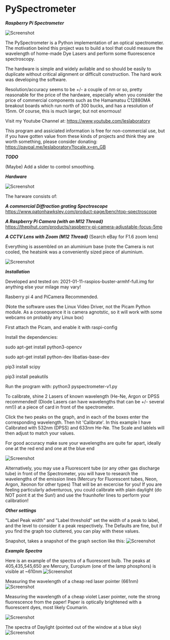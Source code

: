 # PySpectrometer

***Raspberry Pi Spectrometer***

![Screenshot](media/fluorescent.png)

The PySpectrometer is a Python implementation of an optical spectrometer. The motivation beind this project was to build a tool that could measure the wavelength of home-made Dye Lasers and perform some fluorescence spectroscopy.

The hardware is simple and widely avilable and so should be easily to duplicate without critical alignment or difficult construction. The hard work was developing the software.

Resolution/accuracy seems to be +/- a couple of nm or so, pretty reasonable for the price of the hardware, especially when you consider the price of commercial components such as the Hamamatsu C12880MA breakout boards which run north of 300 bucks, and has a resolution of 15nm. Of course, this is much larger, but not enormous!


Visit my Youtube Channel at: https://www.youtube.com/leslaboratory

This program and assiciated information is free for non-commercial use, but if you have gotten value from these kinds of projects and think they are worth something, please consider donating: https://paypal.me/leslaboratory?locale.x=en_GB

***TODO***

(Maybe) Add a slider to control smoothing.


***Hardware***

![Screenshot](media/scope.png)

The harware consists of: 

***A commercial Diffraction grating Spectroscope***
https://www.patonhawksley.com/product-page/benchtop-spectroscope

***A Raspberry Pi Camera (with an M12 Thread)***
https://thepihut.com/products/raspberry-pi-camera-adjustable-focus-5mp

***A CCTV Lens with Zoom (M12 Thread)*** 
(Search eBay for F1.6 zoom lens)

Everything is assembled on an aluminium base (note the Camera is not cooled, the heatsink was a conveniently sized piece of aluminium.

![Screenshot](media/parts.png)

***Installation***

Developed and tested on: 2021-01-11-raspios-buster-armhf-full.img for anything else your milage may vary!

Rasberry pi 4 and PiCamera Recommended. 

(Note the software uses the Linux Video Driver, not the Picam Python module. As a consequence it is camera agnotstic, so it will work with some webcams on probably any Linux box) 

First attach the Picam, and enable it with raspi-config

Install the dependencies:

sudo apt-get install python3-opencv

sudo apt-get install python-dev libatlas-base-dev

pip3 install scipy

pip3 install peakutils


Run the program with: python3 pyspectrometer-v1.py


To calibrate, shine 2 Lasers of known wavelength (He-Ne, Argon or DPSS recommended! (Diode Lasers can have wavelengths that can be +/- several nm!)) at a piece of card in front of the spectrometer.

Click the two peaks on the graph, and in each of the boxes enter the corresponding wavelength. Then hit 'Calibrate'. In this example I have Calibrated with 532nm (DPSS) and 633nm He-Ne. The Scale and lablels will then adjust to match your values.

For good accuracy make sure your wavelengths are quite far apart, ideally one at the red end and one at the blue end

![Screenshot](media/calib.png)

Alternatively, you may use a Fluorescent tube (or any other gas discharge tube) in front of the Spectrometer, you will have to research the wavelengths of the emission lines (Mercury for Fluorescent tubes, Neon, Argon, Xeonon for other types) That will be an excercise for you! If you are feeling particularly adventurous, you could calibrate with plain daylight (do NOT point it at the Sun!) and use the fraunhofer lines to perform your calibration!

***Other settings***

"Label Peak width" and "Label threshold" set the width of a peak to label, and the level to consider it a peak respectively. The Defaults are fine, but if you find the graph too cluttered, you can play with these values.

Snapshot, takes a snapshot of the graph section like this:
![Screenshot](media/spectrum-09-04-2021-15:19:27.jpg)


***Example Spectra***

Here is an example of the spectra of a fluorescent bulb. The peaks at 405,435,545,650 are Mercury, Europium (one of the lamp phosphors) is visible at ~610nm
![Screenshot](media/fluorescent.png)

Measuring the wavelength of a cheap red laser pointer (661nm)
![Screenshot](media/pointer.png)

Measuring the wavelength of a cheap violet Laser pointer, note the strong fluorescence from the paper! Paper is optically brightened with a fluorescent dyes, most likely Coumarin.

![Screenshot](media/uv.png)

The spectra of Daylight (pointed out of the window at a blue sky)
![Screenshot](media/daylight.png)








